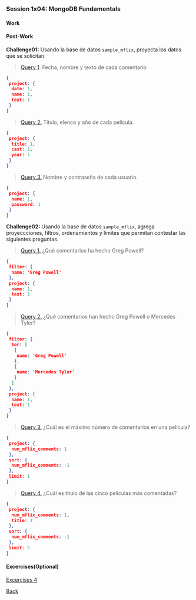 ### Session 1x04: MongoDB Fundamentals

#### Work

#### Post-Work
**Challenge01:** Usando la base de datos `sample_mflix`, proyecta los datos que se solicitan.
> [Query 1](Challenge01/Query01.json). Fecha, nombre y texto de cada comentario
```JSON
{
 project: {
  date: 1,
  name: 1,
  text: 1
 }
}
```
> [Query 2.](Challenge01/Query02.json) Título, elenco y año de cada película.
```JSON
{
 project: {
  title: 1,
  cast: 1,
  year: 1
 }
}
```
> [Query 3.](Challenge01/Query03.json) Nombre y contraseña de cada usuario.
```JSON
{
 project: {
  name: 1,
  password: 1
 }
}
```

**Challenge02:** Usando la base de datos `sample_mflix`, agrega proyeccciones, filtros, ordenamientos y límites que permitan contestar las siguientes preguntas.
> [Query 1.](Challenge02/Query01.json) ¿Qué comentarios ha hecho Greg Powell?
```JSON
{
 filter: {
  name: 'Greg Powell'
 },
 project: {
  name: 1,
  text: 1
 }
}
```
> [Query 2.](Challenge02/Query02.json) ¿Qué comentarios han hecho Greg Powell o Mercedes Tyler?
```JSON
{
 filter: {
  $or: [
   {
    name: 'Greg Powell'
   },
   {
    name: 'Mercedes Tyler'
   }
  ]
 },
 project: {
  name: 1,
  text: 1
 }
}
```
> [Query 3.](Challenge02/Query03.json) ¿Cuál es el máximo número de comentarios en una película?
```JSON
{
 project: {
  num_mflix_comments: 1
 },
 sort: {
  num_mflix_comments: -1
 },
 limit: 1
}
```
> [Query 4.](Challenge02/Query04.json) ¿Cuál es título de las cinco películas más comentadas?
```JSON
{
 project: {
  num_mflix_comments: 1,
  title: 1
 },
 sort: {
  num_mflix_comments: -1
 },
 limit: 5
}
```
#### Excercises(Optional)
[Excercises 4](Excercises/README.md)

[Back](../README.md)

